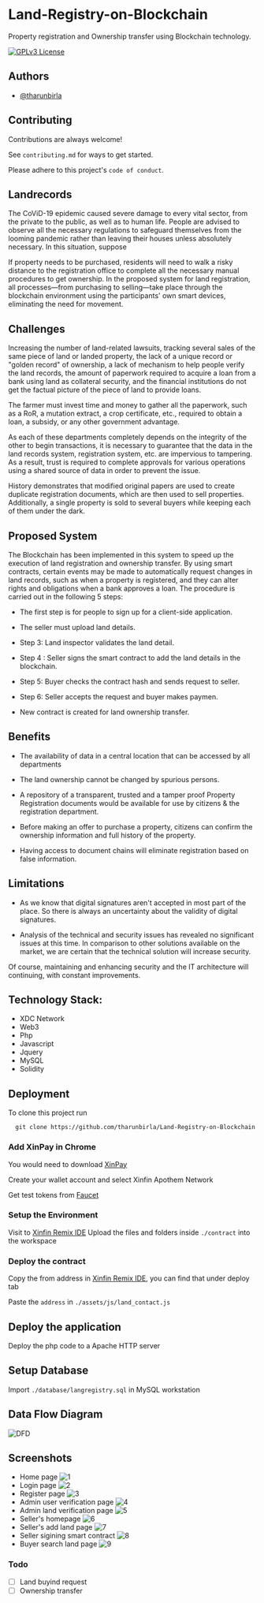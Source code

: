 
# Land-Registry-on-Blockchain

Property registration and Ownership transfer using Blockchain technology.

[![GPLv3 License](https://img.shields.io/badge/License-GPL%20v3-yellow.svg)](https://opensource.org/licenses/)
## Authors

- [@tharunbirla](https://www.github.com/tharunbirla)


## Contributing

Contributions are always welcome!

See `contributing.md` for ways to get started.

Please adhere to this project's `code of conduct`.


## Landrecords

The CoViD-19 epidemic caused severe damage to every vital sector, from the private to the public, as well as to human life. People are advised to observe all the necessary regulations to safeguard themselves from the looming pandemic rather than leaving their houses unless absolutely necessary. In this situation, suppose

If property needs to be purchased, residents will need to walk a risky distance to the registration office to complete all the necessary manual procedures to get ownership. In the proposed system for land registration, all processes—from purchasing to selling—take place through the blockchain environment using the participants' own smart devices, eliminating the need for movement.

## Challenges

Increasing the number of land-related lawsuits, tracking several sales of the same piece of land or landed property, the lack of a unique record or "golden record" of ownership, a lack of mechanism to help people verify the land records, the amount of paperwork required to acquire a loan from a bank using land as collateral security, and the financial institutions do not get the factual picture of the piece of land to provide loans.

The farmer must invest time and money to gather all the paperwork, such as a RoR, a mutation extract, a crop certificate, etc., required to obtain a loan, a subsidy, or any other government advantage.

As each of these departments completely depends on the integrity of the other to begin transactions, it is necessary to guarantee that the data in the land records system, registration system, etc. are impervious to tampering. As a result, trust is required to complete approvals for various operations using a shared source of data in order to prevent the issue.

History demonstrates that modified original papers are used to create duplicate registration documents, which are then used to sell properties. Additionally, a single property is sold to several buyers while keeping each of them under the dark.

## Proposed System

The Blockchain has been implemented in this system to speed up the execution of land registration and ownership transfer.
By using smart contracts, certain events may be made to automatically request changes in land records, such as when a property is registered, and they can alter rights and obligations when a bank approves a loan.
The procedure is carried out in the following 5 steps: 

- The first step is for people to sign up for a client-side application.

- The seller must upload land details.

- Step 3: Land inspector validates the land detail.

- Step 4 : Seller signs the smart contract to add the land details in the blockchain.

- Step 5: Buyer checks the contract hash and sends request to seller.

- Step 6: Seller accepts the request and buyer makes paymen.

- New contract is created for land ownership transfer.  

## Benefits

- The availability of data in a central location that can be accessed by all departments

- The land ownership cannot be changed by spurious persons.

- A repository of a transparent, trusted and a tamper proof Property Registration documents would be available for use by citizens & the registration department.

- Before making an offer to purchase a property, citizens can confirm the ownership information and full history of the property.

- Having access to document chains will eliminate registration based on false information.

## Limitations

- As we know that digital signatures aren't accepted in most part of the place. So there is always an uncertainty about the validity of digital signatures.

- Analysis of the technical and security issues has revealed no significant issues at this time. In comparison to other solutions available on the market, we are certain that the technical solution will increase security.

Of course, maintaining and enhancing security and the IT architecture
will continuing, with constant improvements.

## Technology Stack:

+ XDC Network
+ Web3
+ Php 
+ Javascript
+ Jquery
+ MySQL
+ Solidity

## Deployment

To clone this project run

```git
  git clone https://github.com/tharunbirla/Land-Registry-on-Blockchain
```
### Add XinPay in Chrome
You would need to download [XinPay](https://chrome.google.com/webstore/detail/xinfin-ewallet/bocpokimicclpaiekenaeelehdjllofo)

Create your wallet account and select Xinfin Apothem Network

Get test tokens from [Faucet](http://apothem.network/#getTestXDC)

### Setup the Environment
Visit to [Xinfin Remix IDE](remix.xinfin.network)
Upload the files and folders inside `./contract` into the workspace

### Deploy the contract
Copy the from address in [Xinfin Remix IDE](remix.xinfin.network), you can find that under deploy tab

Paste the `address` in `./assets/js/land_contact.js`

## Deploy the application
Deploy the php code to a Apache HTTP server

## Setup Database
Import `./database/langregistry.sql` in MySQL workstation

## Data Flow Diagram
![DFD](https://raw.githubusercontent.com/tharunbirla/Land-Registry-on-Blockchain/main/screenshots/flowchart.png)

## Screenshots
- Home page
![1](./screenshots/1.PNG)
- Login page
![2](./screenshots/2.PNG)
- Register page
![3](./screenshots/3.PNG)
- Admin user verification page
![4](./screenshots/4.PNG)
- Admin land verification page
![5](./screenshots/5.PNG)
- Seller's homepage
![6](./screenshots/6.PNG)
- Seller's add land page
![7](./screenshots/7.PNG)
- Seller sigining smart contract
![8](./screenshots/8.PNG)
- Buyer search land page
![9](./screenshots/9.PNG)

### Todo
- [ ] Land buyind request
- [ ] Ownership transfer
